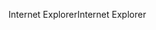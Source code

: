 <span data-ttu-id="5f475-101">Internet Explorer</span><span class="sxs-lookup"><span data-stu-id="5f475-101">Internet Explorer</span></span>